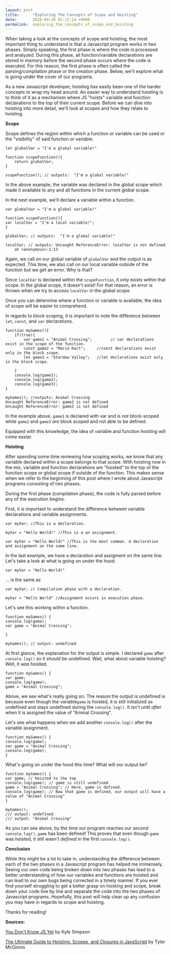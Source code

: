 ```yaml
---
layout: post
title:      "Exploring The Concepts of Scope and Hoisting"
date:       2020-04-28 02:12:14 +0000
permalink:  exploring_the_concepts_of_scope_and_hoisting
---
```



When taking a look at the concepts of scope and hoisting, the most important thing to understand is that a Javascript program works in two phases. Simply speaking, the first phase is where the code is processed and analyzed. During this phase, all function/variable declarations are stored in memory before the second phase occurs where the code is executed. For this reason, the first phase is often called the parsing/compilation phase or the creation phase. Below, we'll explore what is going under the cover of our programs. 

As a new Javascript developer, hoisting has easily been one of the harder concepts to wrap my head around. An easier way to understand hoisting is to think of it as a mechanism where JS "hoists" variable and function declarations to the top of their current scope. Before we can dive into hoisting into more detail, we'll look at scopes and how they relate to hoisting. 

**Scope**

Scope defines the region within which a function or variable can be used or the "visibility" of said function or variable. 

```
let globalVar = "I'm a global variable!"

function scopeFunction(){
    return globalVar;
}

scopeFunction(); // outputs:  "I'm a global variable!"
```

In the above example, the variable was declared in the global scope which made it available to any and all functions in the current global scope. 

In the next example, we'll declare a variable within a function.

```
var globalVar = "I'm a global variable!"

function scopeFunction(){
var localVar = "I'm a local variable!";
}

globalVar; // outputs:  "I'm a global variable!"

localVar; // outputs: Uncaught ReferenceError: localVar is not defined
    at <anonymous>:1:13

```

Again, we call on our global variable of `globalVar` and the output is as expected. This time, we also call on our local variable outside of the function but we get an error. Why is that? 

Since `localVar` is declared within the `scopeFunction`, it only exists within that scope. In the global scope, it doesn't exist! For that reason, an error is thrown when we try to access `localVar` in the global scope. 

Once you can determine where a function or variable is available, the idea of scope will be easier to comprehend. 

In regards to block scoping, it is important to note the difference between `let`, `const`, and `var` declarations. 

```
function myGames(){
    if(true){
        var game1 = "Animal Crossing";        // var declarations exist in the scope of the function.
        const game2 = "Mario Kart";     //const declarations exist only in the block scope. 
        let game3 = "Stardew Valley";   //let declarations exist only in the block scope.

    }
    console.log(game1);
    console.log(game2);
    console.log(game3);
}

myGames(); //outputs: Animal Crossing
Uncaught ReferenceError: game2 is not defined
Uncaught ReferenceError: game3 is not defined
```

In the example above, `game1` is declared with var and is *not* block-scoped while `game2` and `game3` *are* block scoped and not able to be defined. 

Equipped with this knowledge, the idea of variable and function *hoisting* will come easier.

**Hoisting**

After spending some time reviewing how scoping works, we know that any variable declared within a scope belongs to that scope. With hoisting now in the mix, variable and function declarations are "hoisted" to the top of the function scope or global scope if outside of the function. This makes sense when we refer to the beginning of this post where I wrote about Javascript programs consisting of two phases. 

During the first phase (compilation phase), the code is fully parsed before any of the execution begins.

First, it is important to understand the difference between variable declarations and variable assignments. 

```
var myVar; //This is a declaration.

myVar = "Hello World!" //This is a an assignment.

var myVar = "Hello World!" //This is the most common. A declaration and assignment on the same line. 
```

In the last example, we have a declaration and assigment on the same line. Let's take a look at what is going on under the hood. 

```
var myVar = "Hello World!"
```

... is the same as

```
var myVar; // Compilation phase with a declaration. 

myVar = "Hello World" //Assignment occurs in execution phase. 
```

Let's see this working within a function. 

```
function myGames() {
console.log(game);
var game = "Animal Crossing";

}

myGames(); // output: undefined
```

At first glance, the explanation for the output is simple. I declared `game` after `console.log()` so it *should* be undefined. Wait, what about variable hoisting? Well, it *was* hoisted. 

```
function myGames() {
var game;
console.log(game);
game = "Animal Crossing";
```
Above, we see what's really going on. The reason the output is undefined is because even though the variable`game` is hoisted, it is still initialized as undefined and stays undefined during the `console.log()`. It isn't until *after* when it is assigned the value of "Animal Crossing". 

Let's see what happens when we add another `console.log()` after the variable assignment.

```
function myGames() {
console.log(game); 
var game = "Animal Crossing";
console.log(game);
}

```

What's going on under the hood this time? What will our output be?

```
function myGames() {
var game; // Hoisted to the top
console.log(game); // game is still undefined
game = "Animal Crossing"; // Here, game is defined.
console.log(game); // Now that game is defined, our output will have a value of "Animal Crossing"
}

myGames(); 
/// output: undefined
/// output: "Animal Crossing"
```

As you can see above, by the time our program reaches our *second* `console.log()`, `game` has been defined! This proves that even though `game` was hoisted, it still wasn't *defined* in the first `console.log()`. 

**Conclusion**

While this might be a lot to take in, understanding the difference between each of the two phases in a Javascript program has helped me immensely. Seeing our own code being broken down into two phases has lead to a better understanding of how our variables and functions are hoisted and can lead to our own bugs being corrected in a timely manner. If you ever find yourself struggling to get a better grasp on hoisting and scope, break down your code line by line and separate the code into the two phases of Javascript programs. Hopefully, this post will help clear up any confusion you may have in regards to scope and hoisting. 

Thanks for reading!

**Sources:**

[You Don't Know JS Yet](https://github.com/getify/You-Dont-Know-JS/blob/2nd-ed/scope-closures/ch1.md) by Kyle Simpson


[The Ultimate Guide to Hoisting, Scopes, and Closures in JavaScript](https://tylermcginnis.com/ultimate-guide-to-execution-contexts-hoisting-scopes-and-closures-in-javascript/) by Tyler McGinnis



